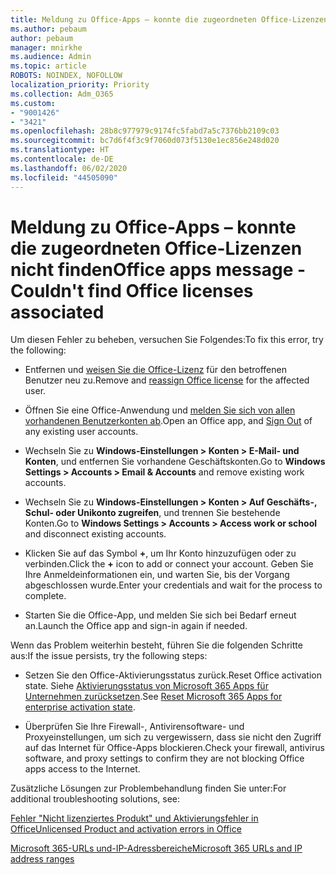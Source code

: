 ```yaml
---
title: Meldung zu Office-Apps – konnte die zugeordneten Office-Lizenzen nicht finden
ms.author: pebaum
author: pebaum
manager: mnirkhe
ms.audience: Admin
ms.topic: article
ROBOTS: NOINDEX, NOFOLLOW
localization_priority: Priority
ms.collection: Adm_O365
ms.custom:
- "9001426"
- "3421"
ms.openlocfilehash: 28b8c977979c9174fc5fabd7a5c7376bb2109c03
ms.sourcegitcommit: bc7d6f4f3c9f7060d073f5130e1ec856e248d020
ms.translationtype: HT
ms.contentlocale: de-DE
ms.lasthandoff: 06/02/2020
ms.locfileid: "44505090"
---
```

# <a name="office-apps-message---couldnt-find-office-licenses-associated"></a><span data-ttu-id="3c082-102">Meldung zu Office-Apps – konnte die zugeordneten Office-Lizenzen nicht finden</span><span class="sxs-lookup"><span data-stu-id="3c082-102">Office apps message - Couldn't find Office licenses associated</span></span>

<span data-ttu-id="3c082-103">Um diesen Fehler zu beheben, versuchen Sie Folgendes:</span><span class="sxs-lookup"><span data-stu-id="3c082-103">To fix this error, try the following:</span></span>

- <span data-ttu-id="3c082-104">Entfernen und [weisen Sie die Office-Lizenz](https://docs.microsoft.com/microsoft-365/admin/manage/assign-licenses-to-users) für den betroffenen Benutzer neu zu.</span><span class="sxs-lookup"><span data-stu-id="3c082-104">Remove and [reassign Office license](https://docs.microsoft.com/microsoft-365/admin/manage/assign-licenses-to-users) for the affected user.</span></span>

- <span data-ttu-id="3c082-105">Öffnen Sie eine Office-Anwendung und [melden Sie sich von allen vorhandenen Benutzerkonten ab](https://support.office.com/article/sign-out-of-office-5a20dc11-47e9-4b6f-945d-478cb6d92071).</span><span class="sxs-lookup"><span data-stu-id="3c082-105">Open an Office app, and [Sign Out](https://support.office.com/article/sign-out-of-office-5a20dc11-47e9-4b6f-945d-478cb6d92071) of any existing user accounts.</span></span>

- <span data-ttu-id="3c082-106">Wechseln Sie zu **Windows-Einstellungen > Konten > E-Mail- und Konten**, und entfernen Sie vorhandene Geschäftskonten.</span><span class="sxs-lookup"><span data-stu-id="3c082-106">Go to **Windows Settings > Accounts > Email & Accounts** and remove existing work accounts.</span></span>

- <span data-ttu-id="3c082-107">Wechseln Sie zu **Windows-Einstellungen > Konten > Auf Geschäfts-, Schul- oder Unikonto zugreifen**, und trennen Sie bestehende Konten.</span><span class="sxs-lookup"><span data-stu-id="3c082-107">Go to **Windows Settings > Accounts > Access work or school** and disconnect existing accounts.</span></span>

- <span data-ttu-id="3c082-108">Klicken Sie auf das Symbol **+**, um Ihr Konto hinzuzufügen oder zu verbinden.</span><span class="sxs-lookup"><span data-stu-id="3c082-108">Click the **+** icon to add or connect your account.</span></span> <span data-ttu-id="3c082-109">Geben Sie Ihre Anmeldeinformationen ein, und warten Sie, bis der Vorgang abgeschlossen wurde.</span><span class="sxs-lookup"><span data-stu-id="3c082-109">Enter your credentials and wait for the process to complete.</span></span>

- <span data-ttu-id="3c082-110">Starten Sie die Office-App, und melden Sie sich bei Bedarf erneut an.</span><span class="sxs-lookup"><span data-stu-id="3c082-110">Launch the Office app and sign-in again if needed.</span></span>

<span data-ttu-id="3c082-111">Wenn das Problem weiterhin besteht, führen Sie die folgenden Schritte aus:</span><span class="sxs-lookup"><span data-stu-id="3c082-111">If the issue persists, try the following steps:</span></span>

- <span data-ttu-id="3c082-112">Setzen Sie den Office-Aktivierungsstatus zurück.</span><span class="sxs-lookup"><span data-stu-id="3c082-112">Reset Office activation state.</span></span> <span data-ttu-id="3c082-113">Siehe [Aktivierungsstatus von Microsoft 365 Apps für Unternehmen zurücksetzen](https://docs.microsoft.com/office365/troubleshoot/activation/reset-office-365-proplus-activation-state).</span><span class="sxs-lookup"><span data-stu-id="3c082-113">See [Reset Microsoft 365 Apps for enterprise activation state](https://docs.microsoft.com/office365/troubleshoot/activation/reset-office-365-proplus-activation-state).</span></span>

- <span data-ttu-id="3c082-114">Überprüfen Sie Ihre Firewall-, Antivirensoftware- und Proxyeinstellungen, um sich zu vergewissern, dass sie nicht den Zugriff auf das Internet für Office-Apps blockieren.</span><span class="sxs-lookup"><span data-stu-id="3c082-114">Check your firewall, antivirus software, and proxy settings to confirm they are not blocking Office apps access to the Internet.</span></span> 

<span data-ttu-id="3c082-115">Zusätzliche Lösungen zur Problembehandlung finden Sie unter:</span><span class="sxs-lookup"><span data-stu-id="3c082-115">For additional troubleshooting solutions, see:</span></span>

[<span data-ttu-id="3c082-116">Fehler "Nicht lizenziertes Produkt" und Aktivierungsfehler in Office</span><span class="sxs-lookup"><span data-stu-id="3c082-116">Unlicensed Product and activation errors in Office</span></span>](https://support.office.com/Article/0d23d3c0-c19c-4b2f-9845-5344fedc4380?wt.mc_id=Alchemy_ClientDIA)

[<span data-ttu-id="3c082-117">Microsoft 365-URLs und-IP-Adressbereiche</span><span class="sxs-lookup"><span data-stu-id="3c082-117">Microsoft 365 URLs and IP address ranges</span></span>](https://docs.microsoft.com/office365/enterprise/urls-and-ip-address-ranges)
